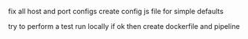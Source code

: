 fix all host and port configs
create config js file for simple defaults


try to perform a test run locally
if ok then create dockerfile and pipeline